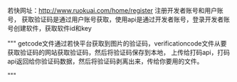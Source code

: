 若快网址：http://www.ruokuai.com/home/register
注册开发者账号和用户账号，
获取验证码是通过用户账号获取，使用api是通过开发者账号，登录开发者账号创建软件，获取软件id和key


"""
getcode文件通过若快平台获取到图片的验证码，verificationcode文件从要获取验证码的网站获取验证码，然后将验证码保存到本地，
上传给打码api，打码api返回给你验证码数据，然后将验证码剥离出来，传给你要用的文件。

"""
